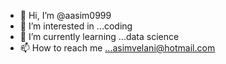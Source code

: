 - 👋 Hi, I’m @aasim0999
- 👀 I’m interested in ...coding
- 🌱 I’m currently learning ...data science
- 📫 How to reach me ...asimvelani@hotmail.com

<!---
aasim0999/aasim0999 is a ✨ special ✨ repository because its `README.md` (this file) appears on your GitHub profile.
You can click the Preview link to take a look at your changes.
--->
